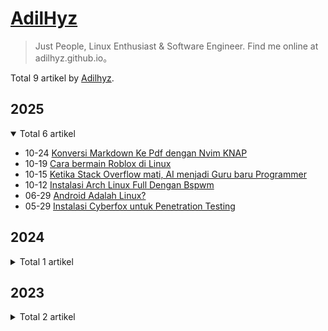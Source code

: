 # [AdilHyz](https://adilhyz.github.io/ "Beranda")

> Just People, Linux Enthusiast & Software Engineer. Find me online at adilhyz.github.io。

Total 9 artikel by [Adilhyz](https://github.com/adilhyz).

## 2025

<details open>
<summary>Total 6 artikel</summary>

- 10-24 [Konversi Markdown Ke Pdf dengan Nvim KNAP](https://adilhyz.github.io/posts/nvim-markdown-ke-pdf/ "2025-10-24 16:17:32")
- 10-19 [Cara bermain Roblox di Linux](https://adilhyz.github.io/posts/cara-bermain-roblox-di-linux/ "2025-10-19 08:31:52")
- 10-15 [Ketika Stack Overflow mati, AI menjadi Guru baru Programmer](https://adilhyz.github.io/posts/ai-gantikan-stackoverflow/ "2025-10-15 11:42:52")
- 10-12 [Instalasi Arch Linux Full Dengan Bspwm](https://adilhyz.github.io/posts/arch-linux-full-install-with-bspwm/ "2025-10-12 21:17:54")
- 06-29 [Android Adalah Linux?](https://adilhyz.github.io/posts/android-linux/ "2025-06-29 16:35:53")
- 05-29 [Instalasi Cyberfox untuk Penetration Testing](https://adilhyz.github.io/posts/cyberfox-install/ "2025-05-29 16:35:53")

</details>

## 2024

<details>
<summary>Total 1 artikel</summary>

- 04-17 [Adilhyz Repo](https://adilhyz.github.io/projects/adilhyz/adilhyz-repo/ "2024-04-17 12:51:35")

</details>

## 2023

<details>
<summary>Total 2 artikel</summary>

- 11-23 [Spicetify Tool Untuk Spotify Premium](https://adilhyz.github.io/posts/spicetify-install/ "2023-11-23 16:35:53")
- 08-06 [Bspwm Dotfiles](https://adilhyz.github.io/projects/adilhyz/dotfiles-v1/ "2023-08-06 20:51:11")

</details>
